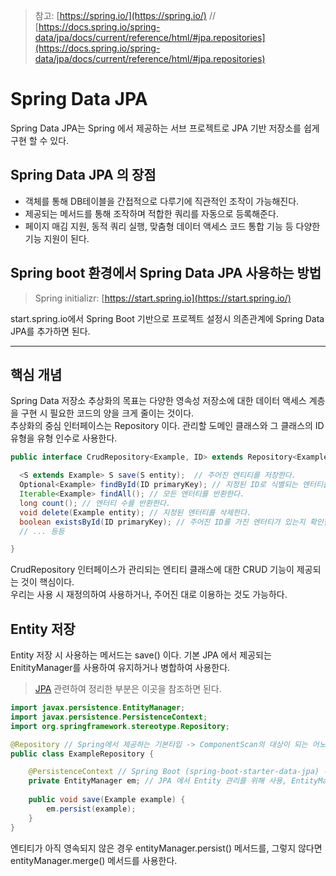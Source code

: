 >참고: [https://spring.io/](https://spring.io/) // [https://docs.spring.io/spring-data/jpa/docs/current/reference/html/#jpa.repositories](https://docs.spring.io/spring-data/jpa/docs/current/reference/html/#jpa.repositories)
# Spring Data JPA

Spring Data JPA는 Spring 에서 제공하는 서브 프로젝트로 JPA 기반 저장소를 쉽게 구현 할 수 있다.
  

## Spring Data JPA 의 장점

+ 객체를 통해 DB테이블을 간접적으로 다루기에 직관적인 조작이 가능해진다. 
+ 제공되는 메서드를 통해 조작하며 적합한 쿼리를 자동으로 등록해준다.
+ 페이지 매김 지원, 동적 쿼리 실행, 맞춤형 데이터 액세스 코드 통합 기능 등 다양한 기능 지원이 된다.

## Spring boot 환경에서 Spring Data JPA 사용하는 방법

>Spring initializr: [https://start.spring.io](https://start.spring.io/)

start.spring.io에서 Spring Boot 기반으로 프로젝트 설정시 의존관계에 Spring Data JPA를 추가하면 된다.

-----
## 핵심 개념

Spring Data 저장소 추상화의 목표는 다양한 영속성 저장소에 대한 데이터 액세스 계층을 구현 시 필요한 코드의 양을 크게 줄이는 것이다.  
추상화의 중심 인터페이스는 Repository 이다. 관리할 도메인 클래스와 그 클래스의 ID 유형을 유형 인수로 사용한다.
```java
public interface CrudRepository<Example, ID> extends Repository<Example, ID> { // ID는 타입으로 많이 쓴다. (ex Long)

  <S extends Example> S save(S entity);  // 주어진 엔티티를 저장한다.   
  Optional<Example> findById(ID primaryKey); // 지정된 ID로 식별되는 엔터티를 반환한다.
  Iterable<Example> findAll(); // 모든 엔터티를 반환한다.              
  long count(); // 엔터티 수를 반환한다.                       
  void delete(Example entity); // 지정된 엔터티를 삭제한다.              
  boolean existsById(ID primaryKey); // 주어진 ID를 가진 엔터티가 있는지 확인한다.
  // ... 등등

}
```
CrudRepository 인터페이스가 관리되는 엔티티 클래스에 대한 CRUD 기능이 제공되는 것이 핵심이다.  
우리는 사용 시 재정의하여 사용하거나, 주어진 대로 이용하는 것도 가능하다.

##  Entity 저장

Entity 저장 시 사용하는 메서드는 save() 이다.
기본 JPA 에서 제공되는 EnitityManager를 사용하여 유지하거나 병합하여 사용한다. 
>[JPA]() 관련하여 정리한 부분은 이곳을 참조하면 된다. 
```java
import javax.persistence.EntityManager;
import javax.persistence.PersistenceContext;
import org.springframework.stereotype.Repository;

@Repository // Spring에서 제공하는 기본타입 -> ComponentScan의 대상이 되는 어노테이션
public class ExampleRepository {

	@PersistenceContext // Spring Boot (spring-boot-starter-data-jpa) 위에서 동작시 EntityManager를 스프링 컨테이너에 주입
	private EntityManager em; // JPA 에서 Entity 관리를 위해 사용, EntityManager 생성코드는 위 @PersistenceContext로 인하여 필요가 없다.
	
	public void save(Example example) { 
		em.persist(example);
	}
}
```
엔티티가 아직 영속되지 않은 경우 entityManager.persist() 메서드를,  그렇지 않다면 entityManager.merge() 메서드를 사용한다.
